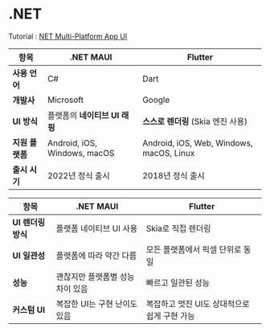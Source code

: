 # .NET
Tutorial : [NET Multi-Platform App UI](https://learn.microsoft.com/ko-kr/training/paths/build-apps-with-dotnet-maui/?WT.mc_id=dotnet-35129-website)

| 항목         | .NET MAUI                    | Flutter                                  |
| ---------- | ---------------------------- | ---------------------------------------- |
| **사용 언어**  | C#                           | Dart                                     |
| **개발사**    | Microsoft                    | Google                                   |
| **UI 방식**  | 플랫폼의 **네이티브 UI 래핑**          | **스스로 렌더링** (Skia 엔진 사용)                 |
| **지원 플랫폼** | Android, iOS, Windows, macOS | Android, iOS, Web, Windows, macOS, Linux |
| **출시 시기**  | 2022년 정식 출시                  | 2018년 정식 출시                              |


| 항목            | .NET MAUI          | Flutter                    |
| ------------- | ------------------ | -------------------------- |
| **UI 렌더링 방식** | 플랫폼 네이티브 UI 사용     | Skia로 직접 렌더링               |
| **UI 일관성**    | 플랫폼에 따라 약간 다름      | 모든 플랫폼에서 픽셀 단위로 동일         |
| **성능**        | 괜찮지만 플랫폼별 성능 차이 있음 | 빠르고 일관된 성능                 |
| **커스텀 UI**    | 복잡한 UI는 구현 난이도 있음  | 복잡하고 멋진 UI도 상대적으로 쉽게 구현 가능 |

